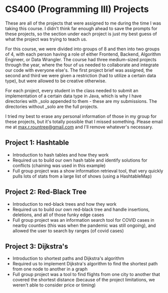 # CS400 (Programming III) Projects

These are all of the projects that were assigned to me during the time I was taking this course. I didn't think far enough ahead to save the prompts for these projects, so the  section under each project is just my best guess of what the project was trying to teach us.

For this course, we were divided into groups of 8 and then into two groups of 4, with each person having a role of either Frontend, Backend, Algorithm Engineer, or Data Wrangler. The course had three medium-sized projects through the year, where the four of us needed to collaborate and integrate our code with everyone else's. The first project brief was assigned, the second and third we were given a restriction (had to utilize a certain data type), but were allowed to be creative otherwise.

For each project, every student in the class needed to submit an implementation of a certain data type in Java, which is why I have directories with \_solo appended to them - these are my submissions. The directories without \_solo are the full projects.

I tried my best to erase any personal information of those in my group for these projects, but it's totally possible that I missed something. Please email me at max.r.rountree@gmail.com and I'll remove whatever's necessary.

## Project 1: Hashtable

- Introduction to hash tables and how they work
- Required us to build our own hash table and identify solutions for conflicts (chaining was used in this example)
- Full group project was a show information retrieval tool, that very quickly pulls lots of stats from a large list of shows (using a HashtableMap)

## Project 2: Red-Black Tree

- Introduction to red-black trees and how they work
- Required us to build our own red-black tree and handle insertions, deletions, and all of those funky edge cases
- Full group project was an information search tool for COVID cases in nearby counties (this was when the pandemic was still ongoing), and allowed the user to search by ranges (of covid cases)

## Project 3: Dijkstra's

- Introduction to shortest paths and Dijkstra's algorithm
- Required us to implement Dijkstra's algorithm to find the shortest path from one node to another in a graph
- Full group project was a tool to find flights from one city to another that covered the shortest distance (because of the project limitations, we weren't able to consider price or timing)
